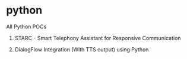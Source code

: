 # python
All Python POCs
1) STARC - Smart Telephony Assistant for Responsive Communication

2) DialogFlow Integration (With TTS output) using Python
